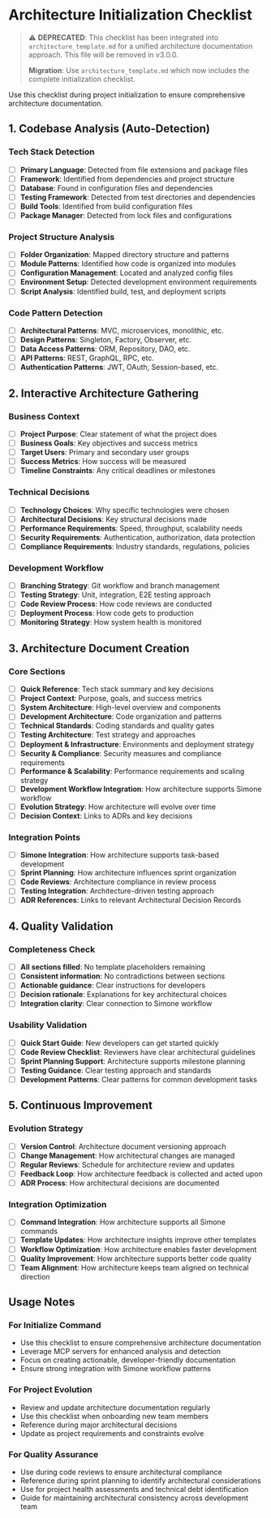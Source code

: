 # Architecture Initialization Checklist

> ⚠️ **DEPRECATED**: This checklist has been integrated into `architecture_template.md` for a unified architecture documentation approach. This file will be removed in v3.0.0.
>
> **Migration**: Use `architecture_template.md` which now includes the complete initialization checklist.

Use this checklist during project initialization to ensure comprehensive architecture documentation.

## 1. Codebase Analysis (Auto-Detection)

### Tech Stack Detection
- [ ] **Primary Language**: Detected from file extensions and package files
- [ ] **Framework**: Identified from dependencies and project structure
- [ ] **Database**: Found in configuration files and dependencies
- [ ] **Testing Framework**: Detected from test directories and dependencies
- [ ] **Build Tools**: Identified from build configuration files
- [ ] **Package Manager**: Detected from lock files and configurations

### Project Structure Analysis
- [ ] **Folder Organization**: Mapped directory structure and patterns
- [ ] **Module Patterns**: Identified how code is organized into modules
- [ ] **Configuration Management**: Located and analyzed config files
- [ ] **Environment Setup**: Detected development environment requirements
- [ ] **Script Analysis**: Identified build, test, and deployment scripts

### Code Pattern Detection
- [ ] **Architectural Patterns**: MVC, microservices, monolithic, etc.
- [ ] **Design Patterns**: Singleton, Factory, Observer, etc.
- [ ] **Data Access Patterns**: ORM, Repository, DAO, etc.
- [ ] **API Patterns**: REST, GraphQL, RPC, etc.
- [ ] **Authentication Patterns**: JWT, OAuth, Session-based, etc.

## 2. Interactive Architecture Gathering

### Business Context
- [ ] **Project Purpose**: Clear statement of what the project does
- [ ] **Business Goals**: Key objectives and success metrics
- [ ] **Target Users**: Primary and secondary user groups
- [ ] **Success Metrics**: How success will be measured
- [ ] **Timeline Constraints**: Any critical deadlines or milestones

### Technical Decisions
- [ ] **Technology Choices**: Why specific technologies were chosen
- [ ] **Architectural Decisions**: Key structural decisions made
- [ ] **Performance Requirements**: Speed, throughput, scalability needs
- [ ] **Security Requirements**: Authentication, authorization, data protection
- [ ] **Compliance Requirements**: Industry standards, regulations, policies

### Development Workflow
- [ ] **Branching Strategy**: Git workflow and branch management
- [ ] **Testing Strategy**: Unit, integration, E2E testing approach
- [ ] **Code Review Process**: How code reviews are conducted
- [ ] **Deployment Process**: How code gets to production
- [ ] **Monitoring Strategy**: How system health is monitored

## 3. Architecture Document Creation

### Core Sections
- [ ] **Quick Reference**: Tech stack summary and key decisions
- [ ] **Project Context**: Purpose, goals, and success metrics
- [ ] **System Architecture**: High-level overview and components
- [ ] **Development Architecture**: Code organization and patterns
- [ ] **Technical Standards**: Coding standards and quality gates
- [ ] **Testing Architecture**: Test strategy and approaches
- [ ] **Deployment & Infrastructure**: Environments and deployment strategy
- [ ] **Security & Compliance**: Security measures and compliance requirements
- [ ] **Performance & Scalability**: Performance requirements and scaling strategy
- [ ] **Development Workflow Integration**: How architecture supports Simone workflow
- [ ] **Evolution Strategy**: How architecture will evolve over time
- [ ] **Decision Context**: Links to ADRs and key decisions

### Integration Points
- [ ] **Simone Integration**: How architecture supports task-based development
- [ ] **Sprint Planning**: How architecture influences sprint organization
- [ ] **Code Reviews**: Architecture compliance in review process
- [ ] **Testing Integration**: Architecture-driven testing approach
- [ ] **ADR References**: Links to relevant Architectural Decision Records

## 4. Quality Validation

### Completeness Check
- [ ] **All sections filled**: No template placeholders remaining
- [ ] **Consistent information**: No contradictions between sections
- [ ] **Actionable guidance**: Clear instructions for developers
- [ ] **Decision rationale**: Explanations for key architectural choices
- [ ] **Integration clarity**: Clear connection to Simone workflow

### Usability Validation
- [ ] **Quick Start Guide**: New developers can get started quickly
- [ ] **Code Review Checklist**: Reviewers have clear architectural guidelines
- [ ] **Sprint Planning Support**: Architecture supports milestone planning
- [ ] **Testing Guidance**: Clear testing approach and standards
- [ ] **Development Patterns**: Clear patterns for common development tasks

## 5. Continuous Improvement

### Evolution Strategy
- [ ] **Version Control**: Architecture document versioning approach
- [ ] **Change Management**: How architectural changes are managed
- [ ] **Regular Reviews**: Schedule for architecture review and updates
- [ ] **Feedback Loop**: How architecture feedback is collected and acted upon
- [ ] **ADR Process**: How architectural decisions are documented

### Integration Optimization
- [ ] **Command Integration**: How architecture supports all Simone commands
- [ ] **Template Updates**: How architecture insights improve other templates
- [ ] **Workflow Optimization**: How architecture enables faster development
- [ ] **Quality Improvement**: How architecture supports better code quality
- [ ] **Team Alignment**: How architecture keeps team aligned on technical direction

## Usage Notes

### For Initialize Command
- Use this checklist to ensure comprehensive architecture documentation
- Leverage MCP servers for enhanced analysis and detection
- Focus on creating actionable, developer-friendly documentation
- Ensure strong integration with Simone workflow patterns

### For Project Evolution
- Review and update architecture documentation regularly
- Use this checklist when onboarding new team members
- Reference during major architectural decisions
- Update as project requirements and constraints evolve

### For Quality Assurance
- Use during code reviews to ensure architectural compliance
- Reference during sprint planning to identify architectural considerations
- Use for project health assessments and technical debt identification
- Guide for maintaining architectural consistency across development team